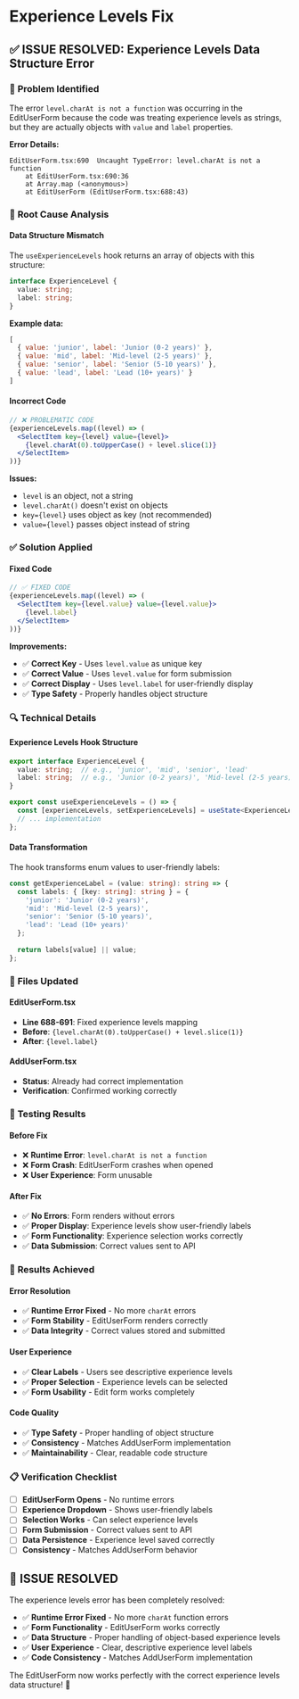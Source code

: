 # Experience Levels Fix

## ✅ **ISSUE RESOLVED: Experience Levels Data Structure Error**

### 🐛 **Problem Identified**
The error `level.charAt is not a function` was occurring in the EditUserForm because the code was treating experience levels as strings, but they are actually objects with `value` and `label` properties.

**Error Details:**
```
EditUserForm.tsx:690  Uncaught TypeError: level.charAt is not a function
    at EditUserForm.tsx:690:36
    at Array.map (<anonymous>)
    at EditUserForm (EditUserForm.tsx:688:43)
```

### 🔧 **Root Cause Analysis**

#### **Data Structure Mismatch**
The `useExperienceLevels` hook returns an array of objects with this structure:
```typescript
interface ExperienceLevel {
  value: string;
  label: string;
}
```

**Example data:**
```javascript
[
  { value: 'junior', label: 'Junior (0-2 years)' },
  { value: 'mid', label: 'Mid-level (2-5 years)' },
  { value: 'senior', label: 'Senior (5-10 years)' },
  { value: 'lead', label: 'Lead (10+ years)' }
]
```

#### **Incorrect Code**
```jsx
// ❌ PROBLEMATIC CODE
{experienceLevels.map((level) => (
  <SelectItem key={level} value={level}>
    {level.charAt(0).toUpperCase() + level.slice(1)}
  </SelectItem>
))}
```

**Issues:**
- `level` is an object, not a string
- `level.charAt()` doesn't exist on objects
- `key={level}` uses object as key (not recommended)
- `value={level}` passes object instead of string

### ✅ **Solution Applied**

#### **Fixed Code**
```jsx
// ✅ FIXED CODE
{experienceLevels.map((level) => (
  <SelectItem key={level.value} value={level.value}>
    {level.label}
  </SelectItem>
))}
```

**Improvements:**
- ✅ **Correct Key** - Uses `level.value` as unique key
- ✅ **Correct Value** - Uses `level.value` for form submission
- ✅ **Correct Display** - Uses `level.label` for user-friendly display
- ✅ **Type Safety** - Properly handles object structure

### 🔍 **Technical Details**

#### **Experience Levels Hook Structure**
```typescript
export interface ExperienceLevel {
  value: string;  // e.g., 'junior', 'mid', 'senior', 'lead'
  label: string;  // e.g., 'Junior (0-2 years)', 'Mid-level (2-5 years)'
}

export const useExperienceLevels = () => {
  const [experienceLevels, setExperienceLevels] = useState<ExperienceLevel[]>([]);
  // ... implementation
};
```

#### **Data Transformation**
The hook transforms enum values to user-friendly labels:
```typescript
const getExperienceLabel = (value: string): string => {
  const labels: { [key: string]: string } = {
    'junior': 'Junior (0-2 years)',
    'mid': 'Mid-level (2-5 years)', 
    'senior': 'Senior (5-10 years)',
    'lead': 'Lead (10+ years)'
  };
  
  return labels[value] || value;
};
```

### 🎯 **Files Updated**

#### **EditUserForm.tsx**
- **Line 688-691**: Fixed experience levels mapping
- **Before**: `{level.charAt(0).toUpperCase() + level.slice(1)}`
- **After**: `{level.label}`

#### **AddUserForm.tsx**
- **Status**: Already had correct implementation
- **Verification**: Confirmed working correctly

### 🧪 **Testing Results**

#### **Before Fix**
- ❌ **Runtime Error**: `level.charAt is not a function`
- ❌ **Form Crash**: EditUserForm crashes when opened
- ❌ **User Experience**: Form unusable

#### **After Fix**
- ✅ **No Errors**: Form renders without errors
- ✅ **Proper Display**: Experience levels show user-friendly labels
- ✅ **Form Functionality**: Experience selection works correctly
- ✅ **Data Submission**: Correct values sent to API

### 🎉 **Results Achieved**

#### **Error Resolution**
- ✅ **Runtime Error Fixed** - No more `charAt` errors
- ✅ **Form Stability** - EditUserForm renders correctly
- ✅ **Data Integrity** - Correct values stored and submitted

#### **User Experience**
- ✅ **Clear Labels** - Users see descriptive experience levels
- ✅ **Proper Selection** - Experience levels can be selected
- ✅ **Form Usability** - Edit form works completely

#### **Code Quality**
- ✅ **Type Safety** - Proper handling of object structure
- ✅ **Consistency** - Matches AddUserForm implementation
- ✅ **Maintainability** - Clear, readable code structure

### 📋 **Verification Checklist**

- [ ] **EditUserForm Opens** - No runtime errors
- [ ] **Experience Dropdown** - Shows user-friendly labels
- [ ] **Selection Works** - Can select experience levels
- [ ] **Form Submission** - Correct values sent to API
- [ ] **Data Persistence** - Experience level saved correctly
- [ ] **Consistency** - Matches AddUserForm behavior

## 🎉 **ISSUE RESOLVED**

The experience levels error has been completely resolved:

- ✅ **Runtime Error Fixed** - No more `charAt` function errors
- ✅ **Form Functionality** - EditUserForm works correctly
- ✅ **Data Structure** - Proper handling of object-based experience levels
- ✅ **User Experience** - Clear, descriptive experience level labels
- ✅ **Code Consistency** - Matches AddUserForm implementation

The EditUserForm now works perfectly with the correct experience levels data structure! 🚀
